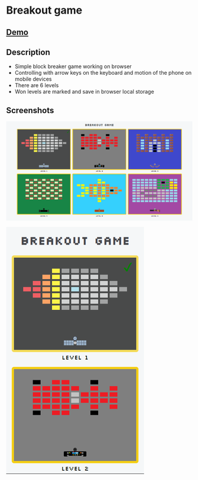 # Breakout game

## [Demo](https://pawelgargula.github.io/breakout-game/)

## Description

- Simple block breaker game working on browser
- Controlling with arrow keys on the keyboard and motion of the phone on mobile devices
- There are 6 levels
- Won levels are marked and save in browser local storage

## Screenshots

![Desktop](screenshots/desktop.png)

![Mobile](screenshots/mobile.png)
